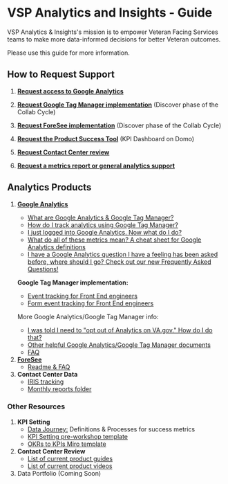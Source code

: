 # VSP Analytics and Insights - Guide
VSP Analytics & Insights's mission is to empower Veteran Facing Services teams to make more data-informed decisions for better Veteran outcomes.

Please use this guide for more information.

## How to Request Support

1. [**Request access to Google Analytics**](https://github.com/department-of-veterans-affairs/va.gov-team/blob/master/platform/analytics/google-analytics/analytics-request-guide.md#requesting-access-to-google-analytics)

2. [**Request Google Tag Manager implementation**](https://github.com/department-of-veterans-affairs/va.gov-team/blob/master/platform/analytics/google-analytics/analytics-request-guide.md#requesting-google-analytics-implementation-and-qa) (Discover phase of the Collab Cycle)

3. [**Request ForeSee implementation**](https://github.com/department-of-veterans-affairs/va.gov-team/blob/master/platform/analytics/foresee-request-survey.md) (Discover phase of the Collab Cycle)

4. [**Request the Product Success Tool**](https://github.com/department-of-veterans-affairs/va.gov-team/blob/master/platform/analytics/product-success-tool-request.md) (KPI Dashboard on Domo)

5. [**Request Contact Center review**](https://github.com/department-of-veterans-affairs/va.gov-team/blob/master/platform/contact-center/request-contact-center-review.md)

6. [**Request a metrics report or general analytics support**](https://github.com/department-of-veterans-affairs/va.gov-team/blob/master/platform/analytics/google-analytics/analytics-request-guide.md#requesting-metrics-reporting)

## Analytics Products

<ol>
    <li>
        <p><a href="https://analytics.google.com/analytics/web/?authuser=0#/report-home/a50123418w177519031p184624291"><strong>Google
                    Analytics</strong></a></p>
        <ul>
            <li>
                <a
                    href="https://github.com/department-of-veterans-affairs/va.gov-team/blob/master/platform/analytics/google-analytics/ga360-platform.md">What
                    are Google Analytics &amp; Google Tag Manager?</a>
            </li>
            <li><a
                    href="https://github.com/department-of-veterans-affairs/va.gov-team/blob/master/platform/analytics/google-analytics/measuring-success-in-analytics.md">How
                    do I track analytics using Google Tag Manager?</a></li>
            <li><a
                    href="https://github.com/department-of-veterans-affairs/va.gov-team/blob/master/platform/analytics/google-analytics/navigating-google-analytics.md">I
                    just logged into Google Analytics. Now what do I do?</a></li>
            <li>
                <a
                    href="https://github.com/department-of-veterans-affairs/va.gov-team/blob/master/platform/analytics/google-analytics/google-analytics-cheat-sheet.md">
                    What do all of these metrics mean? A cheat sheet for Google Analytics definitions</a>
            </li>
            <li>
                <a
                    href="https://github.com/department-of-veterans-affairs/va.gov-team/blob/master/platform/analytics/google-analytics/google-analytics-frequently-asked-questions.md">
                    I have a Google Analytics question I have a feeling has been asked before, where should I go? Check out our new Frequently Asked Questions! </a>
			</li>
        </ul><p><strong>Google Tag Manager implementation:</strong></p>
        <ul>
            <li>
                <a
                    href="https://github.com/department-of-veterans-affairs/va.gov-team/blob/master/platform/analytics/google-analytics/navigating-google-analytics.md">Event
                    tracking for Front End engineers</a>
            </li>
            <li>
                <a
                    href="https://github.com/department-of-veterans-affairs/va.gov-team/blob/master/platform/analytics/google-analytics/data-dictionary-form-events.md">Form
                    event tracking for Front End engineers</a></li>
        </ul>
        <p>More Google Analytics/Google Tag Manager info:</p>
        <ul>
            <li>
                <a
                    href="https://github.com/department-of-veterans-affairs/va.gov-team/blob/master/platform/analytics/google-analytics/opting-out-google-analytics.md">I
                    was told I need to &quot;opt out of Analytics on VA.gov.&quot; How do I do that?</a>
            </li>
            <li><a
                    href="https://github.com/department-of-veterans-affairs/va.gov-team/tree/master/platform/analytics/google-analytics">Other
                    helpful Google Analytics/Google Tag Manager documents</a></li>
            <li>
                <a
		   href="https://github.com/department-of-veterans-affairs/va.gov-team/blob/master/platform/analytics/google-analytics/google-analytics-frequently-asked-questions.md">FAQ</a>
            </li>
        </ul>
    </li>
    <li>
        <a href="https://cxsuite.foresee.com/client/login"><strong>ForeSee</strong></a>
        <ul>
            <li>
                <a
                    href="https://github.com/department-of-veterans-affairs/va.gov-team/blob/master/platform/analytics/foresee-readme.md">Readme
                    &amp; FAQ</a>
            </li>
        </ul>
    </li>
    <li>
        <strong>Contact Center Data</strong>
        <ul>
            <li><a
                    href="https://github.com/department-of-veterans-affairs/va.gov-team/blob/master/platform/contact-center/iris-salesforce-tracking.md">IRIS
                    tracking</a></li>
            <li><a
                    href="https://github.com/department-of-veterans-affairs/va.gov-team/tree/master/platform/contact-center/monthly-reports">Monthly
                    reports folder</a></li>
        </ul>
    </li>
</ol>

### Other Resources

<ol>
    <li><strong>KPI Setting</strong>
        <ul>
            <li><a
                    href="https://docs.google.com/presentation/d/1OGdCLFYGA4cb5nDUTJOme_7UBdAM49bX5zpYZ-zg6rw/edit#slide=id.g6d866f9dc2_0_165">Data
                    Journey:</a> Definitions &amp; Processes for success metrics</li>
            <li><a
                    href="https://github.com/department-of-veterans-affairs/va.gov-team/blob/master/platform/analytics/kpi-setting-pre-workshop-template.md">KPI
                    Setting pre-workshop template</a></li>
            <li>
                <a href="https://miro.com/app/board/o9J_kvR1XwU=/">OKRs to KPIs Miro template</a>
            </li>
        </ul>
    </li>
    <li>
        <strong>Contact Center Review</strong>
        <ul>
            <li><a
                    href="https://github.com/department-of-veterans-affairs/va.gov-team/tree/master/platform/contact-center/vfs-product-guides">List
                    of current product guides</a></li>
            <li>
                <a
                    href="https://github.com/department-of-veterans-affairs/va.gov-team/tree/master/platform/contact-center/vfs-product-videos">List
                    of current product videos</a>
            </li>
        </ul>
    </li>
    <li>
        Data Portfolio (Coming Soon)
    </li>
</ol>
